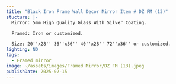 ```yaml
---
title: "Black Iron Frame Wall Decor Mirror Item # DZ FM (13)"
stucture: |-
  Mirror: 5mm High Quality Glass With Silver Coating.

  Framed: Iron or customized.

  Size: 20''x28'' 36''x36'' 40''x28'' 72''x36'' or customized.
lighting: NO
tags:
  - Framed mirror
image: ~/assets/images/Framed Mirror/DZ FM (13).jpeg
publishDate: 2025-02-15
---
```

